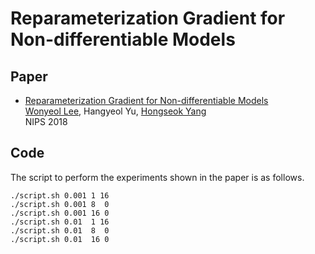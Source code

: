 # Reparameterization Gradient for Non-differentiable Models

## Paper
* [Reparameterization Gradient for Non-differentiable Models](https://arxiv.org/abs/1806.00176)  
  [Wonyeol Lee](https://cs.stanford.edu/people/wonyeol/),
  Hangyeol Yu,
  [Hongseok Yang](https://sites.google.com/view/hongseokyang/)  
  NIPS 2018

## Code
The script to perform the experiments shown in the paper is as follows.
```
./script.sh 0.001 1 16
./script.sh 0.001 8  0
./script.sh 0.001 16 0
./script.sh 0.01  1 16
./script.sh 0.01  8  0
./script.sh 0.01  16 0
```
